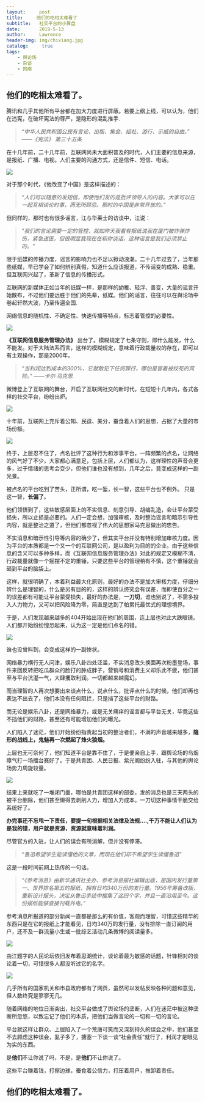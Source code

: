```yaml
---
layout:     post
title:     他们的吃相太难看了
subtitle:   社交平台的小算盘
date:       2019-5-13
author:     Lawrence
header-img: img/chixiang.jpg
catalog: 	 true
tags:
    - 舆论场
    - 杂谈
    - 网络
---
```

## 他们的吃相太难看了。

腾讯和几乎其他所有平台都在加大力度进行屏蔽。若要上纲上线，可以认为，他们在违宪，在破坏宪法的尊严，是隐形的混乱推手.

>*“中华人民共和国公民有言论、出版、集会、结社、游行、示威的自由。”
                                                                               ——《宪法》 第三十五条*

在十几年前，二十几年前，互联网尚未大面积普及的时代，人们主要的信息来源，是报纸、广播、电视。人们主要的沟通方式，还是信件、短信、电话。

![](https://s2.ax1x.com/2019/05/18/EOXb1U.png)

对于那个时代，《他改变了中国》是这样描述的：

>*“人们可以随意的发短信，即使他们发的是批评领导人的内容。大家可以在一起互相谈论时事，而无所顾忌。那时的中国是非常开放的。”*


但同样的，那时也有很多谣言，江与华莱士的访谈中，江说：

>*"我们的言论需要一定的管控，就如昨天我看有报纸说我在厦门被炸弹炸伤，紧急送医，但很明显我现在在和你谈话，这种谣言是我们必须禁止的。"*

限于纸媒的传播力度，谣言的影响力也不足以掀动浪潮。二十几年过去了，当年那些纸媒，早已学会了如何辨别真假，知道什么应该报道，不传谣变的成熟、稳重。但互联网兴起了，革新了信息的传播形式。

互联网的新媒体正如当年的纸媒一样，是那样的幼稚、轻浮、善变，大量的谣言开始散布，不过他们要远胜于他们的先辈，纸媒。他们的谣言，往往可以在舆论场中卷起轩然大波，乃至传遍全国.

网络信息的随机性、不确定性、快速传播等特点，标志着管控的必要性。

![](https://lawrence-1251535219.cos.ap-chengdu.myqcloud.com/%E5%9B%BE%E7%89%872.png?q-sign-algorithm=sha1&q-ak=AKIDOS3CEy5gda3onM50TAL03Rxwy63PRSIL&q-sign-time=1558178219;1558180019&q-key-time=1558178219;1558180019&q-header-list=&q-url-param-list=&q-signature=90b3194d696333f5b494b1bee8435e47f274ab54&x-cos-security-token=3e88662d7f548c15769340cdac0759027fe73f8e10001)

**《互联网信息服务管理办法》** 出台了。模糊规定了七条守则，即什么能发，什么不能发。对于大陆法系而言，这样的模糊规定，意味着行政裁量权的存在，即可以有主观操作，那是2000年。


>*“当利润达到成本的300%，它就敢犯下任何罪行，哪怕是冒着被绞死的风险。”
                                                                                                         ——卡尔·马克思*

微博登上了互联网的舞台，开启了互联网社交的新时代，在短短十几年内，各式各样的社交平台，纷纷出炉。

![](https://s2.ax1x.com/2019/05/18/EOj3uQ.png)

十年前，互联网上充斥着公知、民逗、美分，蚕食着人们的思想，占据了大量的市场份额。

![](https://lawrence-1251535219.cos.ap-chengdu.myqcloud.com/%E5%9B%BE%E7%89%874.png?q-sign-algorithm=sha1&q-ak=AKIDXcnwYzZd5NEewnNKIIlWZYcgWKE56lF1&q-sign-time=1558178286;1558180086&q-key-time=1558178286;1558180086&q-header-list=&q-url-param-list=&q-signature=d8ea74b42b81e51c6def674f6ca6829838551e96&x-cos-security-token=7bb1ea5a71588f01c914dcee104f3b39418e569410001)

终于，上层忍不住了，点名批评了这种行为和涉事平台，一阵频繁的点名，让网络的风气好了不少，大家都心满意足，包括上层，人们都认为，这样理性的声音会更多，过于情绪的思考会变少，但他们谁也没有想到，几年之后，竟变成这样的一副光景。

被点名的平台吃到了苦头，正所谓，吃一堑，长一智，这些平台也不例外。
只是这一智，**长偏了**。

他们领悟到了，这些敏感层面上的不实信息、刻意引导、胡编乱造，会让平台蒙受损失，所以止损是必要的。人们一定会想，加强审核，及时整治谣言和暗示引导性内容，就是整治之道了，但他们都忽视了伟大的思想家马克思做出的忠告。

不实消息和暗示性引导等内容的确少了，但其实平台并没有特别增加审核力度。因为平台的本质都是一个又一个的互联网公司，是以盈利为目的的企业。由于这些信息的含义可以多种多样，而《互联网信息服务管理办法》对此的规定又模糊不清，行政裁量就像一个摇摆不定的重锤，只要这些平台的管理稍有不慎，这个重锤就会砸到平台的脑袋上。

这样，就很明确了，本着利益最大化原则，最好的办法不是加大审核力度，仔细分辨什么是理智的，什么是另有目的的，这样的辨认终究会有误差，而即使百分之一的误差都有可能让平台蒙受损失，最好的办法是，**一刀切**，谁也别说了，不需多投入人力物力，又可以把风险降为零，简直是达到了帕累托最优式的理想境界。

于是，人们发现越来越多的404开始出现在他们的周围，连上层也对此大跌眼镜。人们都开始纷纷惶恐起来，认为这一定是他们点名的错。

![](https://s2.ax1x.com/2019/05/18/EOjFje.png)

谁也没曾料到，会变成这样的一副惨状。

网络暴力横行无人问津，娱乐八卦四处泛滥，不实消息改头换面再次粉墨登场，事件来回反转把吃瓜群众的脸打的肿成胖子，营销号和消费主义却乐此不疲，他们甚至与平台沆瀣一气，大肆攫取利润。一切都越来越魔幻。

而当理智的人再次想要出来谈点什么，说点什么，批评点什么的时候，他们却再也表达不出去了，他们本没有任何阻拦，只是挡了这些平台的财路。

而无论是娱乐八卦，还是网络暴力，或是无关痛痒的谣言都与平台无关，毕竟这些不挡他们的财路，甚至还有可能增加他们的曝光。

人们陷入了迷茫，他们开始纷纷指责起当初的整治者们，不满的声音越来越多，**隐形的战线上，鬼魅再一次燃起了烽火狼烟。**

上层也无可奈何了，他们知道平台是靠不住了，于是便亲自上手，跟舆论场的乌烟瘴气打一场擂台赛好了。于是共青团、人民日报、紫光阁纷纷入驻，与其他的舆论场势力周旋较量。

![](https://s2.ax1x.com/2019/05/18/EOjAnH.png)

结果上来就吃了一堆闭门羹，哪怕是共青团这样的部委，发的消息也是三天两头的被平台删除，他们甚至懒得去剥削人力，增加人力成本。一刀切这种事情干脆交给系统好了。

**办完事还不忘甩一下责任，要提一句根据相关法律及法规....,千万不能让人们认为是我的错，用户就是资源，资源就意味着利润。**

尽管官方的入驻，让人们的误会有所消解，但并没有停滞。

>*“鲁迅希望学生能读懂他的文章，而现在他们却不希望学生读懂鲁迅”*

这是一段时间前网上热传的一句话。

>*“《参考消息》由新华通讯社主办、参考消息报社编辑出版，是国内发行量第一、世界排名第五的报纸，拥有日均340万份的发行量。1956年筹备改版，重新设计报头，决定从鲁迅手迹中搜集了这四个字，并且一直沿用至今。这份报纸能够直接刊载外电。”*

参考消息所报道的部分新闻一直都是那么的有价值，客观而理智，可惜这些精华的东西只是在它的报纸上才能看见，日均340万的发行量，没有排除一直订阅的用户，还不及一群流量小生或一批综艺活动几条微博的阅读量多。

![](https://s2.ax1x.com/2019/05/18/EOjEBd.png)

由江题字的人民论坛依旧发布着思潮统计，谈论着最为敏感的话题，针锋相对的谈论着一切，可惜很多人都没听过它的名字。

![](https://s2.ax1x.com/2019/05/18/EOjVHA.png)

几乎所有的国家机关和市县政府都有了网页，虽然可以发帖反映各种问题和意见，但人数终究是寥寥无几。

随着网络的地位日渐突出，社交平台做成了舆论场的垄断，人们在迷茫中被这种垄断所忽悠，以致忘记了他们的本质，把他们当做言论的一切和一切的言论。

平台就这样让群众、上层陷入了一个荒唐可笑而又深刻持久的误会之中，他们甚至不去顾虑这种误会，虱子多了，搪塞一下谈一谈“社会责任”就行了，利润才是眼见为实的东西。

是**他们**不让你说了吗，不是，是**他们**不让你说了。

这些平台赚着钱，打擦边球，蚕食着公信力，打压着用户，推卸着责任。

## 他们的吃相太难看了。

